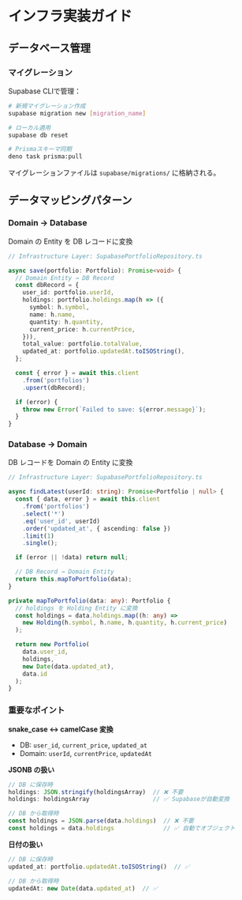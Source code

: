 # インフラ実装ガイド

## データベース管理

### マイグレーション

Supabase CLIで管理：

```bash
# 新規マイグレーション作成
supabase migration new [migration_name]

# ローカル適用
supabase db reset

# Prismaスキーマ同期
deno task prisma:pull
```

マイグレーションファイルは `supabase/migrations/` に格納される。

## データマッピングパターン

### Domain → Database

Domain の Entity を DB レコードに変換
```typescript
// Infrastructure Layer: SupabasePortfolioRepository.ts

async save(portfolio: Portfolio): Promise<void> {
  // Domain Entity → DB Record
  const dbRecord = {
    user_id: portfolio.userId,
    holdings: portfolio.holdings.map(h => ({
      symbol: h.symbol,
      name: h.name,
      quantity: h.quantity,
      current_price: h.currentPrice,
    })),
    total_value: portfolio.totalValue,
    updated_at: portfolio.updatedAt.toISOString(),
  };

  const { error } = await this.client
    .from('portfolios')
    .upsert(dbRecord);

  if (error) {
    throw new Error(`Failed to save: ${error.message}`);
  }
}
```

### Database → Domain

DB レコードを Domain の Entity に変換
```typescript
// Infrastructure Layer: SupabasePortfolioRepository.ts

async findLatest(userId: string): Promise<Portfolio | null> {
  const { data, error } = await this.client
    .from('portfolios')
    .select('*')
    .eq('user_id', userId)
    .order('updated_at', { ascending: false })
    .limit(1)
    .single();

  if (error || !data) return null;

  // DB Record → Domain Entity
  return this.mapToPortfolio(data);
}

private mapToPortfolio(data: any): Portfolio {
  // holdings を Holding Entity に変換
  const holdings = data.holdings.map((h: any) =>
    new Holding(h.symbol, h.name, h.quantity, h.current_price)
  );

  return new Portfolio(
    data.user_id,
    holdings,
    new Date(data.updated_at),
    data.id
  );
}
```

### 重要なポイント

**snake_case ↔ camelCase 変換**

- DB: `user_id`, `current_price`, `updated_at`
- Domain: `userId`, `currentPrice`, `updatedAt`

**JSONB の扱い**
```typescript
// DB に保存時
holdings: JSON.stringify(holdingsArray)  // ❌ 不要
holdings: holdingsArray                  // ✅ Supabaseが自動変換

// DB から取得時
const holdings = JSON.parse(data.holdings)  // ❌ 不要
const holdings = data.holdings              // ✅ 自動でオブジェクト
```

**日付の扱い**
```typescript
// DB に保存時
updated_at: portfolio.updatedAt.toISOString()  // ✅

// DB から取得時
updatedAt: new Date(data.updated_at)  // ✅
```
